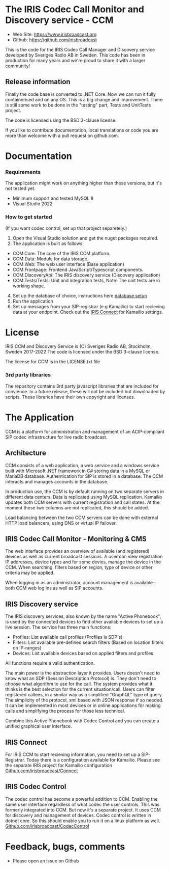 The IRIS Codec Call Monitor and Discovery service - CCM
=========================================================

* Web Site: https://www.irisbroadcast.org
* Github: https://github.com/irisbroadcast

This is the code for the IRIS Codec Call Manager and Discovery
service developed by Sveriges Radio AB in Sweden. This code has
been in production for many years and we're proud to share it
with a larger community!

## Release information
Finally the code base is converted to .NET Core. Now we can run it fully containerised and on any OS.
This is a big change and improvement. There is still some work to be done in the "testing" part, Tests and UnitTests project.

The code is licensed using the BSD 3-clause license.

If you like to contribute documentation, local translations
or code you are more than welcome with a pull request on github.com.

Documentation
=============

### Requirements
The application might work on anything higher than these versions, but it's not tested yet.
- Minimum support and tested MySQL 8
- Visual Studio 2022

### How to get started
(If you want codec control, set up that project separetely.)

1. Open the Visual Studio solution and get the nuget packages required.
2. The application is built as follows:
+ CCM.Core:	        The core of the IRIS CCM platform. 
+ CCM.Data:	        Module for data storage. 
+ CCM.Web: 	        The web user interface (Base application)
+ CCM.Frontpage:    Frontend JavaScript/Typescript components.
+ CCM.DiscoveryApi: The IRIS discovery service (Discovery application)
+ CCM.Tests/Tests:	Unit and integration tests, Note: The unit tests are in working shape.

4. Set up the database of choice, instructions here [database setup](CCM.Data/README.md)
4. Run the application
5. Set up messages from your SIP-registrar (e.g Kamailio) to start recieving data at your endpoint.
   Check out the [IRIS Connect](https://github.com/IrisBroadcast/connect) for Kamailio settings. 

License
=======
IRIS CCM and Discovery Service is (C) Sveriges Radio AB, Stockholm, Sweden 2017-2022
The code is licensed under the BSD 3-clause license.

The license for CCM is in the LICENSE.txt file

### 3rd party libraries
The repository contains 3rd party javascript libraries that are included
for convience. In a future release, these will not be included
but downloaded by scripts. These libraries have their own
copyright and licenses.

The Application
=================================
CCM is a platform for administration and management of an ACIP-compliant SIP
codec infrastructure for live radio broadcast.

Architecture
------------
CCM consists of a web application, a web service and a windows service built
with Microsoft .NET framework in C# storing data in a MySQL or MariaDB database.
Authentication for SIP is stored in a database. The CCM interacts
and manages accounts in the database.

In production use, the CCM is by default running on two separate servers in 
different data centers. Data is replicated using MySQL replication. Kamailio
updates both CCM servers with current registration and call states. At the
moment these two columns are not replicated, this should be added.

Load balancing between the two CCM servers can be done with external HTTP load
balancers, using DNS or virtual IP failover.

IRIS Codec Call Monitor - Monitoring & CMS
-----------
The web interface provides an overview of available (and registered) devices as well
as current broadcast sessions. A user can view registration IP addresses, device types
and for some devies, manage the device in the CCM. When searching, filters based on
region, type of device or other criteria may be applied.

When logging in as an administrator, account management is available - both CCM web log ins
as well as SIP accounts. 

IRIS Discovery service
--------------------------
The IRIS discovery services, also known by the name "Active Phonebook", is used by the
connected devices to find other available devices to set up a live session. The service
has three main functions:

* Profiles:	List available call profiles (Profiles is SDP's)
* Filters:	List available pre-defined search filters (Based on location filters on IP-ranges)
* Devices:	List available devices based on applied filters and profiles

All functions require a valid authentication.

The main power is the abstraction layer it provides. Users doesn't need to know what an SDP 
(Session Description Protocol) is. They don't need to choose what algorithm to use for the call. 
The system provides what it thinks is the best selection for the current situation/call. 
Users can filter registered callees, in a similar way as a simplified "GraphQL" type of query. 
The simplicity of the protocol, xml based with JSON response if so needed. 
It can be implemented in most devices or in online applications för making calls and 
simplifying the process for those less technical. 

Combine this Active Phonebook with Codec Control and you can create a unified graphical user interfsce. 

IRIS Connect
-------------------------------------
For IRIS CCM to start recieving information, you need to set up a SIP-Registrar. Today there is a configuration available for Kamailio. Please see the separate IRIS project for Kamailio configuration
[Github.com/irisbroadcast/Connect](https://github.com/IrisBroadcast/Connect)

IRIS Codec Control
------------------
The codec control has become a powerful addition to CCM. Enabling the same user interface regardless of what codec the user controls. This was formerly integrated into CCM. But now it's a separate project. It uses CCM for discovery and management of devices. 
Codec control is written in dotnet core. So this should enable you to run it on a linux platform as well.
[Github.com/irisbroadcast/CodecControl](https://github.com/IrisBroadcast/CodecControl)

Feedback, bugs, comments
========================
* Please open an issue on Github
